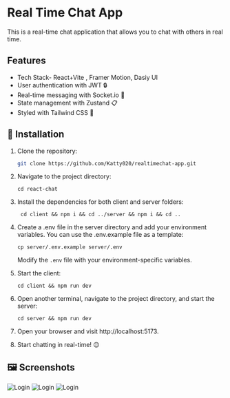 <h1>Real Time Chat App</h1>

This is a real-time chat application that allows you to chat with others in real time.

## Features
- Tech Stack- React+Vite , Framer Motion, Dasiy UI
- User authentication with JWT :lock:
- Real-time messaging with Socket.io :speech_balloon:
- State management with Zustand :clipboard:
- Styled with Tailwind CSS :nail_care:

## :book: Installation

1. Clone the repository:

   ```bash
   git clone https://github.com/Katty020/realtimechat-app.git
   ```

2. Navigate to the project directory:

   ```
   cd react-chat
   ```

3. Install the dependencies for both client and server folders:

   ```
    cd client && npm i && cd ../server && npm i && cd ..
   ```

4. Create a .env file in the server directory and add your environment variables. You can use the .env.example file as a template:

   ```
   cp server/.env.example server/.env
   ```

   Modify the `.env` file with your environment-specific variables.

5. Start the client:

   ```
   cd client && npm run dev
   ```

6. Open another terminal, navigate to the project directory, and start the server:

   ```
   cd server && npm run dev
   ```

7. Open your browser and visit http://localhost:5173.

8. Start chatting in real-time! :wink:


## 🖼️ Screenshots

![Login](screenshots/login.png)
![Login](screenshots/signup.png)
![Login](screenshots/chat.png)
